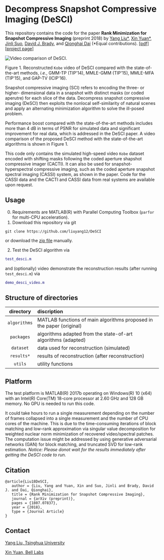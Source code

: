 # Decompress Snapshot Compressive Imaging (DeSCI)
This repository contains the code for the paper **Rank Minimization for Snapshot Compressive Imaging** (preprint 2018) by [Yang Liu*](https://liuyang12.github.io/), [Xin Yuan*](https://www.bell-labs.com/usr/x.yuan), [Jinli Suo](https://sites.google.com/site/suojinli/), [David J. Brady](https://ece.duke.edu/faculty/david-brady), and [Qionghai Dai](http://media.au.tsinghua.edu.cn/qhdai_new.html) (*Equal contributions).
[[pdf]](https://arxiv.org/pdf/1807.07837.pdf "arXiv preprint")   [[project page]](https://github.com/liuyang12/DeSCI "github repository")

![Video comparison of DeSCI.](/results/video/desci_gmm_gaptv_kobe32.gif?raw=true)

Figure 1. Reconstructed `Kobe` video of DeSCI compared with the state-of-the-art methods, *i.e.*, GMM-TP (TIP'14), MMLE-GMM (TIP'15), MMLE-MFA (TIP'15), and GAP-TV (ICIP'16).

Snapshot compressive imaging (SCI) refers to encoding the three- or higher- dimensional data in a snapshot with distinct masks (or coded aperutre) for each slice of the data. Decompress snapshot compressive imaging (DeSCI) then exploits the nonlocal self-similarity of natural scenes and apply an alternating minimization algorithm to solve the ill-posed problem. 

Performance boost compared with the state-of-the-art methods includes more than 4 dB in terms of PSNR for simulated data and significant improvement for real data, which is addressed in the DeSCI paper. A video comparison of the proposed DeSCI method with the state-of-the-art algorithms is shown in Figure 1. 

This code only contains the simulated high-speed video `Kobe` dataset encoded with shifting masks following the coded aperture shapshot compressive imager (CACTI). It can also be used for snapshot-hyperspectral compressive imaging, such as the coded aperture snapshot spectral imaging (CASSI) system, as shown in the paper. Code for the CASSI data and the CACTI and CASSI data from real systems are available upon request. 

## Usage
0. Requirements are MATLAB(R) with Parallel Computing Toolbox (`parfor` for multi-CPU acceleration).
1. Download this repository via git
```
git clone https://github.com/liuyang12/DeSCI
```
or download the [zip file](https://github.com/liuyang12/DeSCI/archive/master.zip) manually.

2. Test the DeSCI algorithm via
```matlab
test_desci.m
```
and (optionally) video demonstrate the reconstruction results (after running `test_desci.m`) via
```matlab
demo_desci_video.m
```

## Structure of directories

| directory  | discription  |
| :--------: | :----------- | 
| `algorithms` | MATLAB functions of main algorithms proposed in the paper (original) | 
| `packages`   | algorithms adapted from the state-of-art algorithms (adapted)|
| `dataset`    | data used for reconstruction (simulated) |
| `results*`   | results of reconstruction (after reconstruction) |
| `utils`      | utility functions |

## Platform
The test platform is MATLAB(R) 2017b operating on Windows(R) 10 (x64) with an Intel(R) Core(TM) 18-core processor at 2.60 GHz and 128 GB memory. No GPU is needed to run this code.

It could take hours to run a single measurement depending on the number of frames collapsed into a single measurement and the number of CPU cores of the machine. This is due to the time-consuming iterations of block matching and low-rank approximation via singular value decomposition for weighted nuclear norm minimization of recovered video/spectral patches. The computation issue might be addressed by using generative adversarial networks (GAN) for block matching, and truncated SVD for low-rank estimation. *Notice: Please donot wait for the results immediately after getting the DeSCI code to run.*

## Citation
```
@article{Liu18DeSCI,
   author = {Liu, Yang and Yuan, Xin and Suo, Jinli and Brady, David J. and Dai, Qionghai},
   title = {Rank Minimization for Snapshot Compressive Imaging},
   journal = {arXiv (preprint)},
   pages = {1807.07837},
   year = {2018},
   type = {Journal Article}
}
```

## Contact
[Yang Liu, Tsinghua University](mailto:y-liu16@mails.tsinghua.edu.cn "Yang Liu, Tsinghua University") 

[Xin Yuan, Bell Labs](mailto:xyuan@bell-labs.com "Xin Yuan, Bell labs")  
